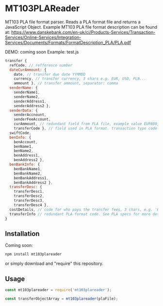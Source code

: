 # MT103PLAReader

MT103 PLA file format parser. Reads a PLA format file and returns a JavaScript Object.
Example MT103 PLA file format description can be found at:
https://www.danskebank.com/en-uk/ci/Products-Services/Transaction-Services/Online-Services/Integration-Services/Documents/Formats/FormatDescription_PLA/PLA.pdf

DEMO: coming soon
Example: test.js

```js
transfer {
  refCode, // refference number
  dateCurAmmount: {
    date, // transfer due date YYMMDD
    currency, // transfer currency, 3 chars e.g. EUR, USD, PLN...
    ammount }, // transfer ammount, separator: comma
  senderName: {
    senderName1,
    senderName2,
    senderAddress1,
    senderAddress2 },
  senderData: {
    senderAccnount,
    senderFeeAccount,
    curAmmount, // redundant field from PLA file, example value EUR600,00
    transferCode }, // field used in PLA format. transaction type code + country code e.g. 'F50            PL PL'
  swiftCode,
  benInfo: {
    benAccount,
    benName1,
    benName2,
    benAddress1,
    benAddress2 },
  benBankInfo: {
    benBankName1,
    benBankName2,
    benBankAddress1,
    benBankAddress2 },
  transferDesc: {
    transferDesc1,
    transferDesc2,
    transferDesc3,
    transferDesc4 },
  costDetails, // code for who pays the transfer fees, 3 chars, e.g. 'BN1'. See PLA specs for more details
  transferInfo // redundant PLA format code. See PLA specs for more details
}
```

## Installation

Coming soon:
```bash
npm install mt103plareader
```

or simply download and "require" this repository.

## Usage

```js
const mt103plareader = require('mt103plareader');

const transferObjectArray = mt103plareader(plaFile);
```
